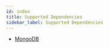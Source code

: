 ```yaml
---
id: index
title: Supported Dependencies
sidebar_label: Supported Dependencies
---
```


- [MongoDB](/dependencies/mongo/)

[//]: # "- [Oracle](dependencies/oracle)"
[//]: # "- [PostgresSQL](/dependencies/postgres)"
